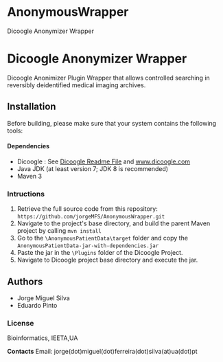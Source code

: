# AnonymousWrapper
Dicoogle Anonymizer Wrapper
# Dicoogle Anonymizer Wrapper

Dicoogle Anonimizer Plugin Wrapper that allows controlled searching in reversibly deidentified medical imaging archives.

## Installation

Before building, please make sure that your system contains the following tools:
#### Dependencies
- Dicoogle : See [Dicoogle Readme File](https://github.com/bioinformatics-ua/dicoogle/blob/master/README.md) and www.dicoogle.com
- Java JDK (at least version 7; JDK 8 is recommended)
- Maven 3

### Intructions
 1. Retrieve the full source code from this repository: `https://github.com/jorgeMFS/AnonymousWrapper.git`
 2. Navigate to the project's base directory, and build the parent Maven project by calling `mvn install`
 3. Go to the `\AnonymousPatientData\target` folder and copy the `AnonymousPatientData-jar-with-dependencies.jar`
 4. Paste the jar in the `\Plugins` folder of the Dicoogle Project.
 5. Navigate to Dicoogle project base directory and execute the jar.

## Authors

- Jorge Miguel Silva
- Eduardo Pinto

### License
Bioinformatics, IEETA,UA

**Contacts**
Email: jorge(dot)miguel(dot)ferreira(dot)silva(at)ua(dot)pt

